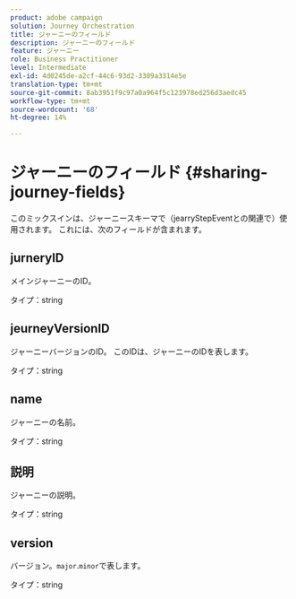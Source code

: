 ```yaml
---
product: adobe campaign
solution: Journey Orchestration
title: ジャーニーのフィールド
description: ジャーニーのフィールド
feature: ジャーニー
role: Business Practitioner
level: Intermediate
exl-id: 4d0245de-a2cf-44c6-93d2-3309a3314e5e
translation-type: tm+mt
source-git-commit: 8ab3951f9c97a0a964f5c123978ed256d3aedc45
workflow-type: tm+mt
source-wordcount: '68'
ht-degree: 14%

---
```


# ジャーニーのフィールド {#sharing-journey-fields}

このミックスインは、ジャーニースキーマで（jearryStepEventとの関連で）使用されます。 これには、次のフィールドが含まれます。

## jurneryID

メインジャーニーのID。

タイプ：string

## jeurneyVersionID

ジャーニーバージョンのID。 このIDは、ジャーニーのIDを表します。

タイプ：string

## name

ジャーニーの名前。

タイプ：string

## 説明

ジャーニーの説明。

タイプ：string

## version

バージョン。`major`.`minor`で表します。

タイプ：string
